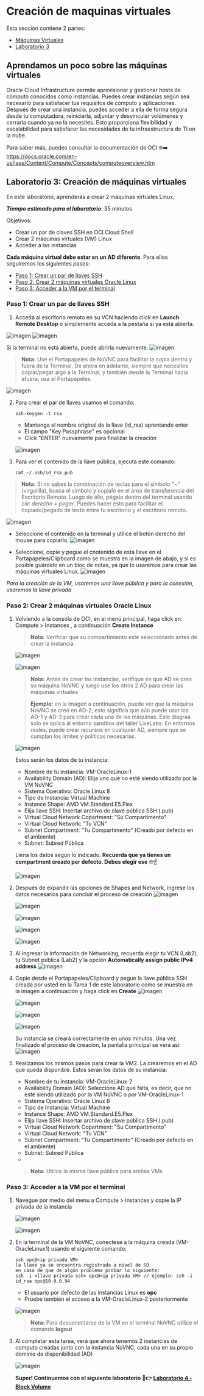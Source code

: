 # Creación de maquinas virtuales

Esta sección contiene 2 partes:
- [Máquinas Virtuales](#aprendamos-un-poco-sobre-las-máquinas-virtuales)
- [Laboratorio 3](#laboratorio-3-creación-de-máquinas-virtuales)

## Aprendamos un poco sobre las máquinas virtuales 

Oracle Cloud Infrastructure permite aprovisionar y gestionar hosts de cómputo conocidos como instancias. Puedes crear instancias según sea necesario para satisfacer tus requisitos de cómputo y aplicaciones. Después de crear una instancia, puedes acceder a ella de forma segura desde tu computadora, reiniciarla, adjuntar y desvincular volúmenes y cerrarla cuando ya no la necesites. Esto proporciona flexibilidad y escalabilidad para satisfacer las necesidades de tu infraestructura de TI en la nube.

Para saber más, puedes consultar la documentación de OCI 🤓➡️ https://docs.oracle.com/en-us/iaas/Content/Compute/Concepts/computeoverview.htm

## Laboratorio 3: Creación de máquinas virtuales

En este laboratorio, aprenderás a crear 2 máquinas virtuales Linux.

_**Tiempo estimado para el laboratorio**_: 35 minutos

Objetivos:
- Crear un par de claves SSH en OCI Cloud Shell
- Crear 2 máquinas virtuales (VM) Linux
- Acceder a las instancias

**Cada máquina virtual debe estar en un AD diferente**. Para ellos seguiremos los siguientes pasos:
- [Paso 1: Crear un par de llaves SSH](#paso-1-crear-un-par-de-llaves-ssh)
- [Paso 2: Crear 2 máquinas virtuales Oracle Linux](#paso-2-crear-2-máquinas-virtuales-oracle-linux)
- [Paso 3: Acceder a la VM por el terminal](#paso-3-acceder-a-la-vm-por-el-terminal)

### Paso 1: Crear un par de llaves SSH

1. Acceda al escritorio remoto en su VCN haciendo click en **Launch Remote Desktop** o simplemente acceda a la pestaña <NoVNC> si ya está abierta. 

 ![imagen](../Lab3-MaquinasVirtuales/imagenes/compute-1.png)
 ![imagen](../Lab3-MaquinasVirtuales/imagenes/compute-2.png)
 
 Si la terminal no está abierta, puede abrirla nuevamente.
 ![imagen](../Lab3-MaquinasVirtuales/imagenes/compute-3.png)
 
 > **Nota:** Use el Portapapeles de NoVNC para facilitar la copia dentro y fuera de la Terminal. De ahora en adelante, siempre que necesites copiar/pegar algo a la Terminal, y también desde la Terminal hacia afuera, usa el Portapapeles.
 
 ![imagen](../Lab3-MaquinasVirtuales/imagenes/compute-4.png)

2. Para crear el par de llaves usamos el comando:

   ```
   ssh-keygen -t rsa
   ```
   - Mantenga el nombre original de la llave (id_rsa) aprentando enter
   - El campo "Key Passphrase" es opcional
   - Click "ENTER" nuevamente para finalizar la creación

   ![imagen](../Lab3-MaquinasVirtuales/imagenes/compute-5.png)

3. Para ver el contenido de la llave pública, ejecuta este comando:
   
   ```
   cat ~/.ssh/id_rsa.pub
   ```
  > **Nota:** Si no sabes la combinación de teclas para el símbolo "~" (virgulilla), busca el símbolo y copialo en el área de transferencia del Escritorio Remoto. Luego de ello, pégalo dentro del terminal usando _clic derecho + pegar_. Puedes hacer esto para facilitar el copiado/pegado de texto entre tu escritorio y el escritorio remoto.

   ![imagen](../Lab3-MaquinasVirtuales/imagenes/compute-6.png)

  * Seleccione el contenido en la terminal y utilice el botón derecho del mouse para copiarlo.
    ![imagen](../Lab3-MaquinasVirtuales/imagenes/compute-7.png)

  * Seleccione, copie y pegue el cnotenido de esta llave en el Portapapeles/Clipboard como se muestra en la imagen de abajo, y si es posible guárdelo en un bloc de notas, ya que lo usaremos para crear las máquinas virtuales Linux.
    ![imagen](../Lab3-MaquinasVirtuales/imagenes/compute-8.png)

    
  _Para la creación de la VM, usaremos una llave pública y para la conexión, usaremos la llave privada_
  
     
### Paso 2: Crear 2 máquinas virtuales Oracle Linux

1. Volviendo a la consola de OCI, en el menú principal, haga click en: Compute > Instances , a continuación **Create Instance**
   > **Nota:** Verificar que su compartimiento esté seleccionado antes de crear la instancia

   ![imagen](../Lab3-MaquinasVirtuales/imagenes/compute-9.png)
   
   ![imagen](../Lab3-MaquinasVirtuales/imagenes/compute-10.png)

   > **Nota:** Antes de crear las instancias, verifique en que AD se creo su máquina NoVNC y luego use los otros 2 AD para crear las máquinas virtuales
   
   > **Ejemplo:** en la imagen a continuación, puede ver que la máquina NoVNC se creó en AD-2, esto significa que aún puede usar los AD-1 y AD-3 para crear cada una de las máquinas. Este diagraa solo se aplica al entorno sandbox del taller LiveLabs. En entornos reales, puede crear recursos en cualquier AD, siempre que se cumplan los límites y políticas necesarias.

   ![imagen](../Lab3-MaquinasVirtuales/imagenes/compute-11.png)

    Estos serán los datos de tu instancia:
    * Nombre de tu instancia: VM-OracleLinux-1
    * Availability Domain (AD): Elija uno que no esté siendo utilizado por la VM NoVNC
    * Sistema Operativo: Oracle Linux 8
    * Tipo de Instancia: Virtual Machine
    * Instance Shape: AMD VM.Standard.E5.Flex
    * Elija llave SSH: Insertar archivo de clave pública SSH (.pub)
    * Virtual Cloud Network Copartment: "Su Compartimento"
    * Virtual Cloud Network: "Tu VCN"
    * Subnet Compartment: "Tu Compartimento" (Creado por defecto en el ambiente)
    * Subnet: Subred Pública

     Llena los datos según lo indicado. **Recuerda que ya tienes un compartment creado por defecto. Debes elegir ese** 🤓☝️
   
   ![imagen](../Lab3-MaquinasVirtuales/imagenes/compute-12.png)

2. Después de expandir las opciones de Shapes and Network, ingrese los datos necesarios para concluir el proceso de creación
   ![imagen](../Lab3-MaquinasVirtuales/imagenes/compute-13.png)

   ![imagen](../Lab3-MaquinasVirtuales/imagenes/compute-14.png)

   ![imagen](../Lab3-MaquinasVirtuales/imagenes/compute-15.png)

   ![imagen](../Lab3-MaquinasVirtuales/imagenes/compute-16.png)

   ![imagen](../Lab3-MaquinasVirtuales/imagenes/compute-17.png)


3. Al ingresar la información de Networking, recuerda elegir tu VCN (Lab2), tu Subnet pública (Lab2) y la opción **Automatically assign public IPv4 address**
   ![imagen](../Lab3-MaquinasVirtuales/imagenes/compute-18.png)
  

4. Copie desde el Portapapeles/Clipboard y pegue la llave pública SSH creada por usted en la Tarea 1 de este laboratorio como se muestra en la imagen a continuación y haga click en **Create**
   ![imagen](../Lab3-MaquinasVirtuales/imagenes/compute-19.png)

   ![imagen](../Lab3-MaquinasVirtuales/imagenes/compute-20.png)

   ![imagen](../Lab3-MaquinasVirtuales/imagenes/compute-21.png)

   ![imagen](../Lab3-MaquinasVirtuales/imagenes/compute-22.png)

   Su instancia se creará correctamente en unos minutos. Una vez finalizado el proceso de creación, la pantalla principal se verá asi:
   ![imagen](../Lab3-MaquinasVirtuales/imagenes/compute-23.png)

     

5. Realizamos los mismos pasos para crear la VM2. La crearemos en el AD que queda disponible.
   Estos serán los datos de su instancia:
    * Nombre de tu instancia: VM-OracleLinux-2
    * Availability Domain (AD): Seleccione AD que falta, es decir, que no esté siendo utilizado por la VM NoVNC o por VM-OracleLinux-1
    * Sistema Operativo: Oracle Linux 8
    * Tipo de Instancia: Virtual Machine
    * Instance Shape: AMD VM.Standard.E5.Flex
    * Elija llave SSH: Insertar archivo de clave pública SSH (.pub)
    * Virtual Cloud Network Copartment: "Su Compartimento"
    * Virtual Cloud Network: "Tu VCN"
    * Subnet Compartment: "Tu Compartimento" (Creado por defecto en el ambiente)
    * Subnet: Subred Pública
    * 
   > **Nota:** Utilice la misma llave pública para ambas VMs
   

  ### Paso 3: Acceder a la VM por el terminal

  1. Navegue por medio del menu a Compute > Instances y copie la IP privada de la instancia
     
     ![imagen](../Lab3-MaquinasVirtuales/imagenes/compute-9.png)

     ![imagen](../Lab3-MaquinasVirtuales/imagenes/compute-25.png)

     

  2. En la terminal de la VM NoVNC, conectese a la máquina creada (VM-OracleLinux1) usando el siguiente comando:

     ```
     ssh opc@<ip privada VM>
     la llave ya se encuentra registrada a nivel de SO
     en caso de que de algún problema probar lo siguiente:
     ssh -i <llave privada ssh> opc@<ip privada VM> // ejemplo: ssh -i id_rsa opc@10.0.0.94
     ```

     * El usuario por defecto de las instancias Linux es **opc**
     * Pruebe también el acceso a la VM-OracleLinux-2 posteriormente

     ![imagen](../Lab3-MaquinasVirtuales/imagenes/compute-26.png)

     > **Nota:** Para desconectarse de la VM en el terminal NoVNC utilice el comando **logout**
  
  
  3. Al completar esta tarea, verá que ahora tenemos 2 instancias de computo creadas junto con la instancia NoVNC, cada una en su propio dominio de disponibilidad (AD)

     ![imagen](../Lab3-MaquinasVirtuales/imagenes/compute-27.png)

     

     **Super! Continuemos con el siguiente laboratorio 🤩👉 [Laboratorio 4 - Block Volume](https://github.com/kapvar9/oci-FastTrack-infraestructura/blob/main/Lab5-ObjectStorage/Readme.md)**
   
   
